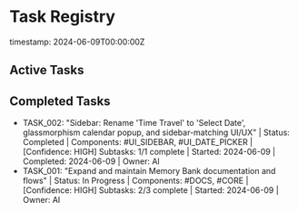 # Task Registry

timestamp: 2024-06-09T00:00:00Z

## Active Tasks

## Completed Tasks
- TASK_002: "Sidebar: Rename 'Time Travel' to 'Select Date', glassmorphism calendar popup, and sidebar-matching UI/UX" | Status: Completed | Components: #UI_SIDEBAR, #UI_DATE_PICKER | [Confidence: HIGH]
  Subtasks: 1/1 complete | Started: 2024-06-09 | Completed: 2024-06-09 | Owner: AI
- TASK_001: "Expand and maintain Memory Bank documentation and flows" | Status: In Progress | Components: #DOCS, #CORE | [Confidence: HIGH]
  Subtasks: 2/3 complete | Started: 2024-06-09 | Owner: AI 